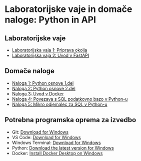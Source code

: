 # Laboratorijske vaje in domače naloge: Python in API

## Laboratorijske vaje
- [Laboratorijska vaja 1: Priprava okolja](./lab_01_priprava_okolja/README.md)
- [Laboratorijska vaja 2: Uvod v FastAPI](./lab_02_uvod_v_fastapi/)

## Domače naloge
- [Naloga 1: Python osnove 1.del](./dn_01_python_osnove_1/README.md)
- [Naloga 2: Python osnove 2.del](./dn_02_python_osnove_2/README.md)
- [Naloga 3: Uvod v Docker](./dn_03_uvod_v_docker/README.md)
- [Naloga 4: Povezava s SQL podatkovno bazo v Python-u](./dn_04_povezava_s_sql_bazo/README.md)
- [Naloga 5: Mikro odjemalec za SQL v Python-u](./dn_05_mikro_sql_odjemalec_python/README.md)

## Potrebna programska oprema za izvedbo
- Git: [Download for Windows](https://git-scm.com/download/win)
- VS Code: [Download for Windows](https://code.visualstudio.com/)
- Windows Terminal: [Download for Windows](https://apps.microsoft.com/store/detail/windows-terminal/9N0DX20HK701?hl=sl-si&gl=si)
- Python: [Download the latest version for Windows](https://www.python.org/downloads/)
- Docker: [Install Docker Desktop on Windows](https://docs.docker.com/desktop/install/windows-install/)